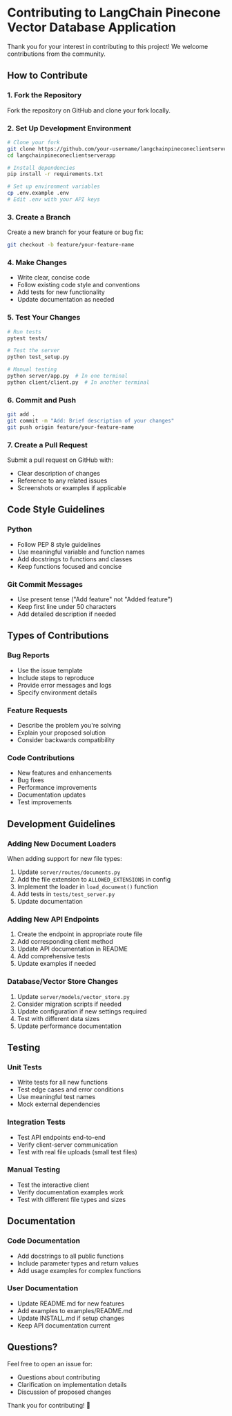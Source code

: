 # Contributing to LangChain Pinecone Vector Database Application

Thank you for your interest in contributing to this project! We welcome contributions from the community.

## How to Contribute

### 1. Fork the Repository
Fork the repository on GitHub and clone your fork locally.

### 2. Set Up Development Environment
```bash
# Clone your fork
git clone https://github.com/your-username/langchainpineconeclientserverapp.git
cd langchainpineconeclientserverapp

# Install dependencies
pip install -r requirements.txt

# Set up environment variables
cp .env.example .env
# Edit .env with your API keys
```

### 3. Create a Branch
Create a new branch for your feature or bug fix:
```bash
git checkout -b feature/your-feature-name
```

### 4. Make Changes
- Write clear, concise code
- Follow existing code style and conventions
- Add tests for new functionality
- Update documentation as needed

### 5. Test Your Changes
```bash
# Run tests
pytest tests/

# Test the server
python test_setup.py

# Manual testing
python server/app.py  # In one terminal
python client/client.py  # In another terminal
```

### 6. Commit and Push
```bash
git add .
git commit -m "Add: Brief description of your changes"
git push origin feature/your-feature-name
```

### 7. Create a Pull Request
Submit a pull request on GitHub with:
- Clear description of changes
- Reference to any related issues
- Screenshots or examples if applicable

## Code Style Guidelines

### Python
- Follow PEP 8 style guidelines
- Use meaningful variable and function names
- Add docstrings to functions and classes
- Keep functions focused and concise

### Git Commit Messages
- Use present tense ("Add feature" not "Added feature")
- Keep first line under 50 characters
- Add detailed description if needed

## Types of Contributions

### Bug Reports
- Use the issue template
- Include steps to reproduce
- Provide error messages and logs
- Specify environment details

### Feature Requests
- Describe the problem you're solving
- Explain your proposed solution
- Consider backwards compatibility

### Code Contributions
- New features and enhancements
- Bug fixes
- Performance improvements
- Documentation updates
- Test improvements

## Development Guidelines

### Adding New Document Loaders
When adding support for new file types:
1. Update `server/routes/documents.py`
2. Add the file extension to `ALLOWED_EXTENSIONS` in config
3. Implement the loader in `load_document()` function
4. Add tests in `tests/test_server.py`
5. Update documentation

### Adding New API Endpoints
1. Create the endpoint in appropriate route file
2. Add corresponding client method
3. Update API documentation in README
4. Add comprehensive tests
5. Update examples if needed

### Database/Vector Store Changes
1. Update `server/models/vector_store.py`
2. Consider migration scripts if needed
3. Update configuration if new settings required
4. Test with different data sizes
5. Update performance documentation

## Testing

### Unit Tests
- Write tests for all new functions
- Test edge cases and error conditions
- Use meaningful test names
- Mock external dependencies

### Integration Tests
- Test API endpoints end-to-end
- Verify client-server communication
- Test with real file uploads (small test files)

### Manual Testing
- Test the interactive client
- Verify documentation examples work
- Test with different file types and sizes

## Documentation

### Code Documentation
- Add docstrings to all public functions
- Include parameter types and return values
- Add usage examples for complex functions

### User Documentation
- Update README.md for new features
- Add examples to examples/README.md
- Update INSTALL.md if setup changes
- Keep API documentation current

## Questions?

Feel free to open an issue for:
- Questions about contributing
- Clarification on implementation details
- Discussion of proposed changes

Thank you for contributing! 🎉
